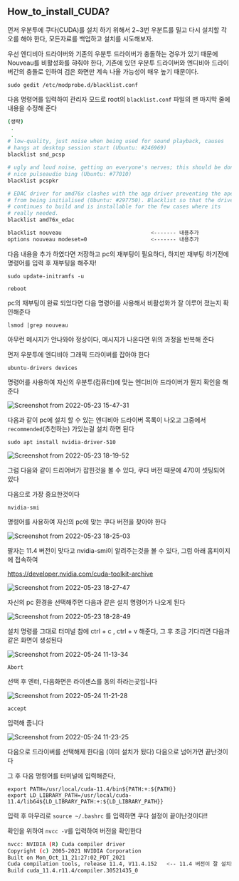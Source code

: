 ## How_to_install_CUDA?

먼저 우분투에 쿠다(CUDA)를 설치 하기 위해서 2~3번 우분트를 밀고 다시 설치할 각오를 해야 한다, 모든자료를 백업하고 설치를 시도해보자.

우선 엔디비아 드라이버와 기존의 우분투 드라이버가 충돌하는 경우가 있기 때문에 Nouveau를 비활성화를 햐줘야 한다, 기존에 있던 우분투 드라이버와 엔디비아 드라이버간의 충돌로 인하여 검은 화면만 계속 나올 가능성이 매우 높기 때문이다.
```
sudo gedit /etc/modprobe.d/blacklist.conf
```

다음 명령어를 입력하여 관리자 모드로 root의 ```blacklist.conf``` 파일의 맨 마지막 줄에 내용을 수정해 준다

```bash
(생략)
 .
 .
# low-quality, just noise when being used for sound playback, causes
# hangs at desktop session start (Ubuntu: #246969)
blacklist snd_pcsp

# ugly and loud noise, getting on everyone's nerves; this should be done by a
# nice pulseaudio bing (Ubuntu: #77010)
blacklist pcspkr

# EDAC driver for amd76x clashes with the agp driver preventing the aperture
# from being initialised (Ubuntu: #297750). Blacklist so that the driver
# continues to build and is installable for the few cases where its
# really needed.
blacklist amd76x_edac

blacklist nouveau                            <------- 내용추가
options nouveau modeset=0                    <------- 내용추가
```

다음 내용을 추가 하였다면 저장하고 pc의 재부팅이 필요하다, 하지만 재부팅 하기전에 명령어를 입력 후 재부팅을 해주자!
```
sudo update-initramfs -u
```

```
reboot 
```

pc의 재부팅이 완료 되었다면 다음 명령어를 사용해서 비활성화가 잘 이루어 졌는지 확인해준다
```
lsmod |grep nouveau
``` 

아무런 메시지가 안나와야 정상이다, 메시지가 나온다면 위의 과정을 반복해 준다

먼저 우분투에 엔디비아 그래픽 드라이버를 잡아야 한다 

```
ubuntu-drivers devices
```


명령어를 사용하여 자신의 우분투(컴퓨터)에 맞는 엔디비아 드라이버가 뭔지 확인을 해준다

![Screenshot from 2022-05-23 15-47-31](https://user-images.githubusercontent.com/84003327/169760241-bdcd4ce1-bf63-474c-9ab8-f7b0dde39bc9.png)

다음과 같이 pc에 설치 할 수 있는 엔디비아 드라이버 목록이 나오고 그중에서 ```recommended```(추천하는) 가있는걸 설치 하면 된다 

```
sudo apt install nvidia-driver-510
```


![Screenshot from 2022-05-23 18-19-52](https://user-images.githubusercontent.com/84003327/169787280-dd93227b-e60c-4882-807b-de6633250dce.png)

그럼 다음와 같이 드리어버가 잡힌것을 볼 수 있다, 쿠다 버전 때문에 470이 셋팅되어 있다

다음으로 가장 중요한것이다  
```
nvidia-smi
```
명령어를 사용하여 자신의 pc에 맞는 쿠다 버전을 찾아야 한다 

![Screenshot from 2022-05-23 18-25-03](https://user-images.githubusercontent.com/84003327/169788435-563e3259-5302-4e72-b258-5bd805caa187.png)

팔자는 11.4 버전이 맞다고 nvidia-smi이 알려주는것을 볼 수 있다, 그럼 아래 홈피이지에 접속하여 

https://developer.nvidia.com/cuda-toolkit-archive

![Screenshot from 2022-05-23 18-27-47](https://user-images.githubusercontent.com/84003327/169788822-a0acbf34-fe39-4834-9a1b-c2d6403ba90b.png)

자신의 pc 환경을 선택해주면 다음과 같은 설치 명령어가 나오게 된다

![Screenshot from 2022-05-23 18-28-49](https://user-images.githubusercontent.com/84003327/169789023-72432fc4-342b-459a-b01e-1f65328605de.png)

 설치 명령를 그대로 터미널 참에 ctrl + c  , ctrl + v  해준다, 그 후 조금 기다리면 다음과 같은 화면이 생성된다


![Screenshot from 2022-05-24 11-13-34](https://user-images.githubusercontent.com/84003327/169934729-396a561b-7c0d-438e-a73f-19134043e7a1.png)

```
Abort
```
선택 후 엔터, 다음화면은 라이센스를 동의 하라는곳입니다 


![Screenshot from 2022-05-24 11-21-28](https://user-images.githubusercontent.com/84003327/169935573-dc0f7791-d6d0-47af-ba90-93bded0e210e.png)

```
accept
```
입력해 줍니다

![Screenshot from 2022-05-24 11-23-25](https://user-images.githubusercontent.com/84003327/169935802-d91a8154-4d03-4b35-bac6-30716b2b6de3.png)

다음으로 드라이버를 선택해제 한다음 (이미 설치가 됬다) 다음으로 넘어가면 끝난것이다

그 후 다음 명령어를 터미널에 입력해준다, 
```
export PATH=/usr/local/cuda-11.4/bin${PATH:+:${PATH}}
export LD_LIBRARY_PATH=/usr/local/cuda-11.4/lib64${LD_LIBRARY_PATH:+:${LD_LIBRARY_PATH}}
```
입력 후 마무리로 ```source ~/.bashrc``` 를 입력하면 쿠다 설정이 끝이난것이다!!

확인을 위하여 ```nvcc -V```를 입력하여 버전을 확인한다

```bash
nvcc: NVIDIA (R) Cuda compiler driver
Copyright (c) 2005-2021 NVIDIA Corporation
Built on Mon_Oct_11_21:27:02_PDT_2021
Cuda compilation tools, release 11.4, V11.4.152   <-- 11.4 버전이 잘 설치되었다
Build cuda_11.4.r11.4/compiler.30521435_0

```
